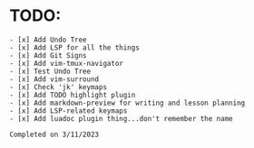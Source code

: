 # TODO:
    - [x] Add Undo Tree
    - [x] Add LSP for all the things
    - [x] Add Git Signs
    - [x] Add vim-tmux-navigator
    - [x] Test Undo Tree
    - [x] Add vim-surround
    - [x] Check 'jk' keymaps
    - [x] Add TODO highlight plugin
    - [x] Add markdown-preview for writing and lesson planning
    - [x] Add LSP-related keymaps
    - [x] Add luadoc plugin thing...don't remember the name

    Completed on 3/11/2023
